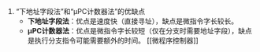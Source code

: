1. “下地址字段法”和“μPC计数器法”的优缺点
	* **下地址字段法**：优点是速度快（直接寻址），缺点是微指令字长较长。
	*   **μPC计数器法**：优点是微指令字长较短（仅在分支时需要地址字段），缺点是执行分支指令可能需要额外的时间。
[[微程序控制器]] 